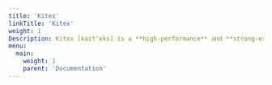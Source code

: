 ```yaml
---
title: 'Kitex'
linkTitle: 'Kitex'
weight: 1
Description: Kitex [kaɪt'eks] is a **high-performance** and **strong-extensibility** Golang RPC framework that helps developers build microservices. If the performance and extensibility are the main concerns when you develop microservices, Kitex can be a good choice.
menu:
  main:
    weight: 1
    parent: 'Documentation'
---
```

